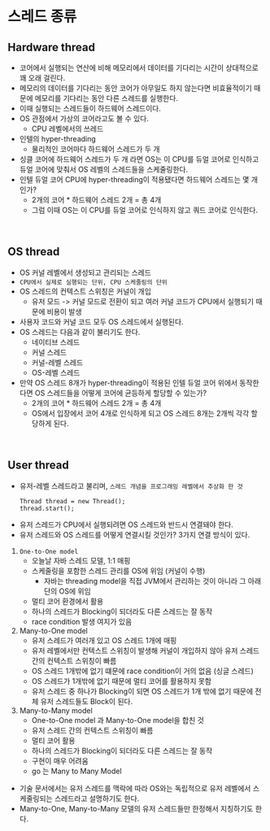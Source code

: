 # 스레드 종류
## Hardware thread
- 코어에서 실행되는 연산에 비해 메모리에서 데이터를 기다리는 시간이 상대적으로 꽤 오래 걸린다.
- 메모리의 데이터를 기다리는 동안 코어가 아무일도 하지 않는다면 비효율적이기 때문에 메모리를 기다리는 동안 다른 스레드를 실행한다.
- 이때 실행되는 스레드들이 하드웨어 스레드이다.
- OS 관점에서 가상의 코어라고도 볼 수 있다.
  - CPU 레벨에서의 쓰레드
- 인텔의 hyper-threading
  - 물리적인 코어마다 하드웨어 스레드가 두 개
- 싱클 코어에 하드웨어 스레드가 두 개 라면 OS는 이 CPU를 듀얼 코어로 인식하고 듀얼 코어에 맞춰서 OS 레벨의 스레드들을 스케줄링한다.
- 인텔 듀얼 코어 CPU에 hyper-threading이 적용됐다면 하드웨어 스레드는 몇 개인가?
  - 2개의 코어 * 하드웨어 스레드 2개 = 총 4개
  - 그럼 이때 OS는 이 CPU를 듀얼 코어로 인식하지 않고 쿼드 코어로 인식한다.

<br>

## OS thread
- OS 커널 레벨에서 생성되고 관리되는 스레드
- `CPU에서 실제로 실행되는 단위, CPU 스케줄링의 단위`
- OS 스레드의 컨텍스트 스위칭은 커널이 개입
  - 유저 모드 -> 커널 모드로 전환이 되고 여러 커널 코드가 CPU에서 실행되기 때문에 비용이 발생
- 사용자 코드와 커널 코드 모두 OS 스레드에서 실행된다.
- OS 스레드는 다음과 같이 불리기도 한다.
  - 네이티브 스레드
  - 커널 스레드
  - 커널-레벨 스레드
  - OS-레벨 스레드
- 만약 OS 스레드 8개가 hyper-threading이 적용된 인텔 듀얼 코어 위에서 동작한다면 OS 스레드들을 어떻게 코어에 균등하게 할당할 수 있는가?
  - 2개의 코어 * 하드웨어 스레드 2개 = 총 4개
  - OS에서 입장에서 코어 4개로 인식하게 되고 OS 스레드 8개는 2개씩 각각 할당하게 된다.

<br>

## User thread
- 유저-레벨 스레드라고 불리며, `스레드 개념을 프로그래밍 레벨에서 추상화 한 것 `
  ```
  Thread thread = new Thread();
  thread.start();
  ```
- 유저 스레드가 CPU에서 실행되려면 OS 스레드와 반드시 연결돼야 한다.
- 유저 스레드와 OS 스레드를 어떻게 연결시킬 것인가? 3가지 연결 방식이 있다.
1. `One-to-One model`
   - 오늘날 자바 스레드 모델, 1:1 매핑
   - 스케줄링을 포함한 스레드 관리를 OS에 위임 (커널이 수행)
     - 자바는 threading model을 직접 JVM에서 관리하는 것이 아니라 그 아래 단의 OS에 위임
   - 멀티 코어 환경에서 활용
   - 하나의 스레드가 Blocking이 되더라도 다른 스레드는 잘 동작
   - race condition 발생 여지가 있음
2. Many-to-One model
   - 유저 스레드가 여러개 있고 OS 스레드 1개에 매핑
   - 유저 레벨에서만 컨텍스트 스위칭이 발생해 커널이 개입하지 않아 유저 스레드 간의 컨텍스트 스위칭이 빠름
   - OS 스레드 1개밖에 없기 떄문에 race condition이 거의 없음 (싱글 스레드)
   - OS 스레드가 1개밖에 없기 때문에 멀티 코어를 활용하지 못함
   - 유저 스레드 중 하나가 Blocking이 되면 OS 스레드가 1개 밖에 없기 때문에 전체 유저 스레드들도 Block이 된다.
3. Many-to-Many model
   - One-to-One model 과 Many-to-One model을 합친 것
   - 유저 스레드 간의 컨텍스트 스위칭이 빠름
   - 멀티 코어 활용
   - 하나의 스레드가 Blocking이 되더라도 다른 스레드는 잘 동작
   - 구현이 매우 어려움
   - go 는 Many to Many Model
- 기술 문서에서는 유저 스레드를 맥락에 따라 OS와는 독립적으로 유저 레벨에서 스케줄링되는 스레드라고 설명하기도 한다.
- Many-to-One, Many-to-Many 모델의 유저 스레드들만 한정해서 지칭하기도 한다.